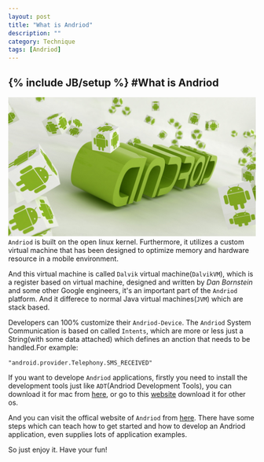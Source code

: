 ```yaml
---
layout: post
title: "What is Andriod"
description: ""
category: Technique
tags: [Andriod]
---
```

{% include JB/setup %}
#What is Andriod
---
![Andriod](/assets/images/android.jpg)
`Andriod` is built on the open linux kernel. Furthermore, it utilizes a custom virtual machine that has been designed to optimize memory and hardware resource in a mobile environment.

<!--break-->   

And this virtual machine is called `Dalvik` virtual machine(`DalvikVM`), which is  a register based on virtual machine, designed and written by *Dan Bornstein* and some other Google engineers, it's an important part of the `Andriod` platform. And it differece to normal Java virtual machines(`JVM`) which are stack based.   

Developers can 100% customize their `Andriod-Device`. The `Andriod` System Communication is based on called `Intents`, which are more or less just a String(with some data attached) which defines an anction that needs to be handled.For example:   
```
"android.provider.Telephony.SMS_RECEIVED"
```

If you want to develope `Andriod` applications, firstly you need to install the development tools just like `ADT`(Andriod Development Tools), you can download it  for mac from [here](https://dl.google.com/android/adt/adt-bundle-mac-x86_64-20140702.zip), or go to this [website](http://developer.android.com/sdk/index.html) download it for other os.   

And you can visit the offical website of `Andriod` from [here](http://developer.android.com/index.html). There have some steps which can teach how to get started and how to develop an Andriod application, even supplies lots of application examples.   

So just enjoy it. Have your fun!

   

